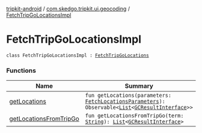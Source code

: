 [tripkit-android](../../index.md) / [com.skedgo.tripkit.ui.geocoding](../index.md) / [FetchTripGoLocationsImpl](./index.md)

# FetchTripGoLocationsImpl

`class FetchTripGoLocationsImpl : `[`FetchTripGoLocations`](../../com.skedgo.tripkit.ui.search/-fetch-trip-go-locations/index.md)

### Functions

| Name | Summary |
|---|---|
| [getLocations](get-locations.md) | `fun getLocations(parameters: `[`FetchLocationsParameters`](../../com.skedgo.tripkit.ui.search/-fetch-locations-parameters/index.md)`): Observable<`[`List`](https://kotlinlang.org/api/latest/jvm/stdlib/kotlin.collections/-list/index.html)`<`[`GCResultInterface`](../../com.skedgo.geocoding.agregator/-g-c-result-interface/index.md)`>>` |
| [getLocationsFromTripGo](get-locations-from-trip-go.md) | `fun getLocationsFromTripGo(term: `[`String`](https://kotlinlang.org/api/latest/jvm/stdlib/kotlin/-string/index.html)`): `[`List`](https://kotlinlang.org/api/latest/jvm/stdlib/kotlin.collections/-list/index.html)`<`[`GCResultInterface`](../../com.skedgo.geocoding.agregator/-g-c-result-interface/index.md)`>` |
